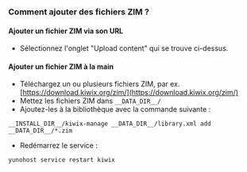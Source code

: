 ### Comment ajouter des fichiers ZIM ?

#### Ajouter un fichier ZIM via son URL
- Sélectionnez l'onglet "Upload content" qui se trouve ci-dessus.

#### Ajouter un fichier ZIM à la main
- Téléchargez un ou plusieurs fichiers ZIM, par ex. [https://download.kiwix.org/zim/](https://download.kiwix.org/zim/)
- Mettez les fichiers ZIM dans `__DATA_DIR__/`
- Ajoutez-les à la bibliothèque avec la commande suivante :
```
__INSTALL_DIR__/kiwix-manage __DATA_DIR__/library.xml add __DATA_DIR__/*.zim
```

- Redémarrez le service :

`yunohost service restart kiwix`
